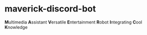 # maverick-discord-bot
**M**ultimedia
**A**ssistant
**V**ersatile
**E**ntertainment
**R**obot
**I**ntegrating 
**C**ool 
**K**nowledge
